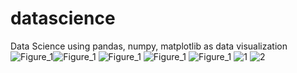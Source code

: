 # datascience
Data Science using pandas, numpy, matplotlib as data visualization
![Figure_1](https://user-images.githubusercontent.com/78248093/120508534-65144680-c3fa-11eb-95fc-45d718fe6ee0.png)![Figure_1](https://user-images.githubusercontent.com/78248093/120508916-b15f8680-c3fa-11eb-80e1-841385a702f2.png)
![Figure_1](https://user-images.githubusercontent.com/78248093/120508972-bde3df00-c3fa-11eb-8f4d-b0734492b173.png)
![Figure_1](https://user-images.githubusercontent.com/78248093/120508820-9e4cb680-c3fa-11eb-8bc4-9b87e02c5391.png)
![Figure_1](https://user-images.githubusercontent.com/78248093/120509048-cb996480-c3fa-11eb-9a4c-47df25e80f2e.png)
![1](https://user-images.githubusercontent.com/78248093/124345791-880a6400-dc0d-11eb-84a9-0b696c68dd8f.png)
![2](https://user-images.githubusercontent.com/78248093/124345818-b7b96c00-dc0d-11eb-8d31-bf8a6b7ba2e4.png)
